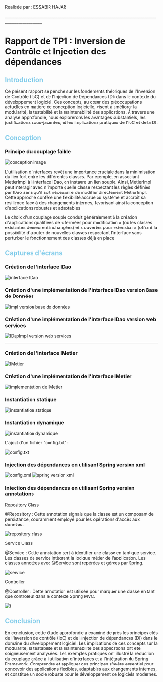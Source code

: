 <p>Realisée par : ESSABIR HAJAR</p>
<p>_________________________________________________________________________________________________
<h1>Rapport de TP1 : Inversion de Contrôle et Injection des dépendances</h1>
<h2 style="color:skyblue">Introduction</h2>
<p>Ce présent rapport se penche sur les fondements théoriques de l'Inversion de Contrôle (IoC) et de l'Injection de Dépendances (DI) dans le contexte du développement logiciel. Ces concepts, au cœur des préoccupations actuelles en matière de conception logicielle, visent à améliorer la modularité, la testabilité et la maintenabilité des applications. À travers une analyse approfondie, nous explorerons les avantages substantiels, les justifications sous-jacentes, et les implications pratiques de l'IoC et de la DI. </p>
<h2 style="color: skyblue">Conception</h2>
<h3>Principe du couplage faible</h3>
<img src="InversionDeControle-main/InversionDeControle-main/captures/conception.png" alt="conception image">
<p>
L'utilisation d'interfaces revêt une importance cruciale dans la minimisation du lien fort entre les différentes classes. Par exemple, en associant MetierImpl à l'interface IDao, on instaure un lien souple. Ainsi, MetierImpl peut interagir avec n'importe quelle classe respectant les règles définies par IDao sans qu'il soit nécessaire de modifier directement MetierImpl. Cette approche confère une flexibilité accrue au système et accroît sa résilience face à des changements internes, favorisant ainsi la conception d'applications robustes et adaptables.
</p>
<p>
Le choix d'un couplage souple conduit généralement à la création d'applications qualifiées de « fermées pour modification » (où les classes existantes demeurent inchangées) et « ouvertes pour extension » (offrant la possibilité d'ajouter de nouvelles classes respectant l'interface sans perturber le fonctionnement des classes déjà en place
</p>
<h2 style="color: Skyblue">Captures d'écrans</h2>
<h3>Création de l'interface IDao</h3>
<img src="InversionDeControle-main/InversionDeControle-main/captures/idao.png" alt="interface IDao">
<h3>Création d'une implémentation de l'interface IDao version Base de Données</h3>
<img src="InversionDeControle-main/InversionDeControle-main/captures/daoimpl.png" alt="impl version base de données">
<h3>Création d'une implémentation de l'interface IDao version web services</h3>
<img src="InversionDeControle-main/InversionDeControle-main/captures/daoimplV2.png" alt="IDapImpl version web services">
<hr>
<h3>Création de l'interface IMetier</h3>
<img src="InversionDeControle-main/InversionDeControle-main/captures/imetier.png" alt="IMetier">
<h3>Création d'une implémentation de l'interface IMetier</h3>
<img src="InversionDeControle-main/InversionDeControle-main/captures/metierimpl.png" alt="implementation de IMetier">
<h3>Instantiation statique</h3>
<img src="InversionDeControle-main/InversionDeControle-main/captures/Pres1.png" alt="instantiation statique">
<h3>Instantiation dynamique</h3>
<img src="InversionDeControle-main/InversionDeControle-main/captures/Pres2.png" alt="instantiation dynamique">
<p>L'ajout d'un fichier "config.txt" :</p>
<img src="InversionDeControle-main/InversionDeControle-main/captures/config_txt.png" alt="config.txt">
<h3>Injection des dépendances en utilisant Spring version xml</h3>
<img src="InversionDeControle-main/InversionDeControle-main/captures/config_xml.png" alt="config.xml">
<img src="InversionDeControle-main/InversionDeControle-main/captures/spring_xml.png" alt="spring version xml">
<h3>Injection des dépendances en utilisant Spring version annotations</h3>
<p>Repository Class</p>
<p>@Repository : Cette annotation signale que la classe est un composant de persistance, couramment employé pour les opérations d'accès aux données.</p>
<img src="InversionDeControle-main/InversionDeControle-main/captures/daoimpl.png" alt="repository class">
<p>Service Class</p>
<p>@Service : Cette annotation sert à identifier une classe en tant que service. Les classes de service intègrent la logique métier de l'application. Les classes annotées avec @Service sont repérées et gérées par Spring.</p>
<img src="InversionDeControle-main/InversionDeControle-main/captures/metierimpl.png" alt="service">
<p>Controller</p>
<p>@Controller : Cette annotation est utilisée pour marquer une classe en tant que contrôleur dans le contexte Spring MVC.</p>
<img src="InversionDeControle-main/InversionDeControle-main/captures/spring_annotation.png" alt="i">
<h2 style="color:skyblue">Conclusion</h2>
<p>
En conclusion, cette étude approfondie a examiné de près les principes clés de l'inversion de contrôle (IoC) et de l'injection de dépendances (DI) dans le domaine du développement logiciel. Les implications de ces concepts sur la modularité, la testabilité et la maintenabilité des applications ont été soigneusement analysées. Les exemples pratiques ont illustré la réduction du couplage grâce à l'utilisation d'interfaces et à l'intégration du Spring Framework. Comprendre et appliquer ces principes s'avère essentiel pour concevoir des applications flexibles, adaptables aux changements internes, et constitue un socle robuste pour le développement de logiciels modernes.
</p>
